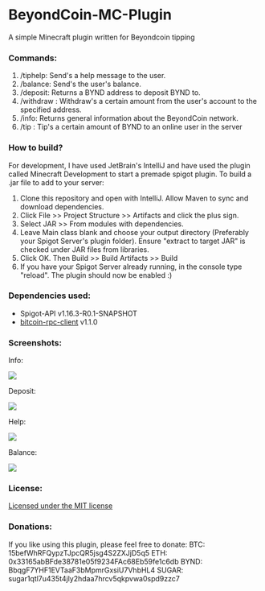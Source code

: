 # BeyondCoin-MC-Plugin
A simple Minecraft plugin written for Beyondcoin tipping

### Commands:
1. /tiphelp: Send's a help message to the user.
2. /balance: Send's the user's balance.
3. /deposit: Returns a BYND address to deposit BYND to.
4. /withdraw <amount> <BYND address>: Withdraw's a certain amount from the user's account to the specified address.
5. /info: Returns general information about the BeyondCoin network.
6. /tip <username> <amount>: Tip's a certain amount of BYND to an online user in the server

### How to build?
For development, I have used JetBrain's IntelliJ and have used the plugin called Minecraft Development to start a premade spigot plugin.
To build a .jar file to add to your server:
1. Clone this repository and open with IntelliJ. Allow Maven to sync and download dependencies.
2. Click File >> Project Structure >> Artifacts and click the plus sign.
3. Select JAR >> From modules with dependencies.
4. Leave Main class blank and choose your output directory (Preferably your Spigot Server's plugin folder). Ensure "extract to target JAR" is checked under JAR files from libraries.
5. Click OK. Then Build >> Build Artifacts >> Build
6. If you have your Spigot Server already running, in the console type "reload". The plugin should now be enabled :)

### Dependencies used:
* Spigot-API v1.16.3-R0.1-SNAPSHOT
* [bitcoin-rpc-client](https://github.com/Polve/bitcoin-rpc-client) v1.1.0

### Screenshots:
Info:

![](https://i.imgur.com/dz8noMx.png)

Deposit:

![](https://i.imgur.com/sOFHBSB.png)

Help:

![](https://i.imgur.com/Nm7oAuT.png)

Balance:

![](https://i.imgur.com/EYSjCoW.png)

### License:
[Licensed under the MIT license](https://github.com/Nugetzrul3/BeyondCoin-MC-Plugin/blob/master/LICENSE)

### Donations:
If you like using this plugin, please feel free to donate:
BTC: 15befWhRFQypzTJpcQR5jsg4S2ZXJjD5q5
ETH: 0x33165abBFde38781e05f9234FAc68Eb59fe1c6db
BYND: BbqgF7YHF1EVTaaF3bMpmrGxsiU7VhbHL4
SUGAR: sugar1qtl7u435t4jly2hdaa7hrcv5qkpvwa0spd9zzc7
